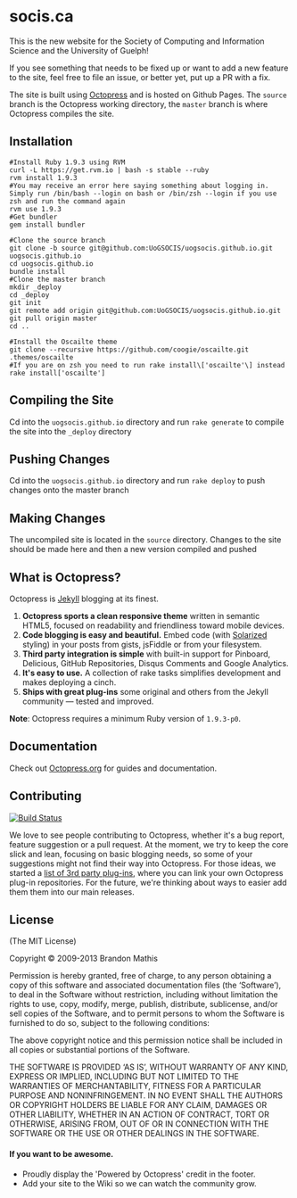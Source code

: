 socis.ca
==================

This is the new website for the Society of Computing and Information Science and the University of Guelph!

If you see something that needs to be fixed up or want to add a new feature to the site, feel free to file an issue,
or better yet, put up a PR with a fix.

The site is built using [Octopress](http://octopress.org/docs/) and is hosted on Github Pages. The `source` branch is the Octopress working directory, the `master` branch is where Octopress compiles the site.

Installation
------------
```
#Install Ruby 1.9.3 using RVM
curl -L https://get.rvm.io | bash -s stable --ruby
rvm install 1.9.3
#You may receive an error here saying something about logging in. Simply run /bin/bash --login on bash or /bin/zsh --login if you use zsh and run the command again
rvm use 1.9.3 
#Get bundler
gem install bundler

#Clone the source branch
git clone -b source git@github.com:UoGSOCIS/uogsocis.github.io.git uogsocis.github.io
cd uogsocis.github.io
bundle install 
#Clone the master branch
mkdir _deploy
cd _deploy
git init
git remote add origin git@github.com:UoGSOCIS/uogsocis.github.io.git
git pull origin master
cd ..

#Install the Oscailte theme 
git clone --recursive https://github.com/coogie/oscailte.git .themes/oscailte
#If you are on zsh you need to run rake install\['oscailte'\] instead
rake install['oscailte']
```

Compiling the Site
------------------
Cd into the `uogsocis.github.io` directory and run `rake generate` to compile the site into the `_deploy` directory

Pushing Changes
---------------
Cd into the `uogsocis.github.io` directory and run `rake deploy` to push changes onto the master branch

Making Changes
--------------
The uncompiled site is located in the `source` directory. Changes to the site should be made here and then a new version compiled and pushed

## What is Octopress?

Octopress is [Jekyll](https://github.com/mojombo/jekyll) blogging at its finest.

1. **Octopress sports a clean responsive theme** written in semantic HTML5, focused on readability and friendliness toward mobile devices.
2. **Code blogging is easy and beautiful.** Embed code (with [Solarized](http://ethanschoonover.com/solarized) styling) in your posts from gists, jsFiddle or from your filesystem.
3. **Third party integration is simple** with built-in support for Pinboard, Delicious, GitHub Repositories, Disqus Comments and Google Analytics.
4. **It's easy to use.** A collection of rake tasks simplifies development and makes deploying a cinch.
5. **Ships with great plug-ins** some original and others from the Jekyll community &mdash; tested and improved.

**Note**: Octopress requires a minimum Ruby version of `1.9.3-p0`.

## Documentation

Check out [Octopress.org](http://octopress.org/docs) for guides and documentation.


## Contributing

[![Build Status](https://travis-ci.org/imathis/octopress.png?branch=master)](https://travis-ci.org/imathis/octopress)

We love to see people contributing to Octopress, whether it's a bug report, feature suggestion or a pull request. At the moment, we try to keep the core slick and lean, focusing on basic blogging needs, so some of your suggestions might not find their way into Octopress. For those ideas, we started a [list of 3rd party plug-ins](https://github.com/imathis/octopress/wiki/3rd-party-plugins), where you can link your own Octopress plug-in repositories. For the future, we're thinking about ways to easier add them them into our main releases.


## License
(The MIT License)

Copyright © 2009-2013 Brandon Mathis

Permission is hereby granted, free of charge, to any person obtaining a copy of this software and associated documentation files (the ‘Software’), to deal in the Software without restriction, including without limitation the rights to use, copy, modify, merge, publish, distribute, sublicense, and/or sell copies of the Software, and to permit persons to whom the Software is furnished to do so, subject to the following conditions:

The above copyright notice and this permission notice shall be included in all copies or substantial portions of the Software.

THE SOFTWARE IS PROVIDED ‘AS IS’, WITHOUT WARRANTY OF ANY KIND, EXPRESS OR IMPLIED, INCLUDING BUT NOT LIMITED TO THE WARRANTIES OF MERCHANTABILITY, FITNESS FOR A PARTICULAR PURPOSE AND NONINFRINGEMENT. IN NO EVENT SHALL THE AUTHORS OR COPYRIGHT HOLDERS BE LIABLE FOR ANY CLAIM, DAMAGES OR OTHER LIABILITY, WHETHER IN AN ACTION OF CONTRACT, TORT OR OTHERWISE, ARISING FROM, OUT OF OR IN CONNECTION WITH THE SOFTWARE OR THE USE OR OTHER DEALINGS IN THE SOFTWARE.


#### If you want to be awesome.
- Proudly display the 'Powered by Octopress' credit in the footer.
- Add your site to the Wiki so we can watch the community grow.
